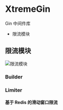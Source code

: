 # XtremeGin

Gin 中间件库

- 限流模块

## 限流模块

![限流模块](https://yzletter.notion.site/image/attachment%3A334e63d5-c508-44c0-9897-4caad729072e%3A%E7%BB%98%E5%9B%BE1.jpg?table=block&id=1df89200-bcae-80fe-af70-f8fd23eff775&spaceId=b691195b-23f6-4418-ae6b-6c41e403faed&width=1420&userId=&cache=v2)

### Builder

### Limiter

#### 基于 Redis 的滑动窗口限流

